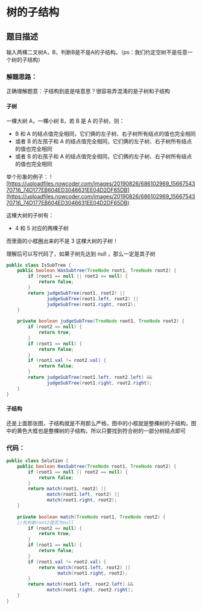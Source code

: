 # 树的子结构

## 题目描述
输入两棵二叉树A，B，判断B是不是A的子结构。（ps：我们约定空树不是任意一个树的子结构）

### 解题思路：
正确理解题意：子结构到底是啥意思？很容易弄混淆的是子树和子结构

#### 子树
一棵大树 A，一棵小树 B，若 B 是 A 的子树，则：

+ B 和 A 的结点值完全相同，它们俩的左子树、右子树所有结点的值也完全相同
+ 或者 B 的左孩子和 A 的结点值完全相同，它们俩的左子树、右子树所有结点的值也完全相同
+ 或者 B 的右孩子和 A 的结点值完全相同，它们俩的左子树、右子树所有结点的值也完全相同

举个形象的例子：
![https://uploadfiles.nowcoder.com/images/20190826/686102969_1566754370716_74D177EB604ED3046631EE04D2DF65DB](https://uploadfiles.nowcoder.com/images/20190826/686102969_1566754370716_74D177EB604ED3046631EE04D2DF65DB)

这棵大树的子树有：

+ 4 和 5 对应的两棵子树

而里面的小框圈出来的不是 3 这棵大树的子树！

理解后可以写代码了，如果子树先达到 null ，那么一定是其子树

```java
public class IsSubTree {
    public boolean HasSubtree(TreeNode root1, TreeNode root2) {
        if (root1 == null || root2 == null) {
            return false;
        }
        return judgeSubTree(root1, root2) ||
               judgeSubTree(root1.left, root2) ||
               judgeSubTree(root1.right, root2);
    }
 
    private boolean judgeSubTree(TreeNode root1, TreeNode root2) {
        if (root2 == null) {
            return true;
        }
        if (root1 == null) {
            return false;
        }
        if (root1.val != root2.val) {
            return false;
        }
        return judgeSubTree(root1.left, root2.left) &&
               judgeSubTree(root1.right, root2.right);
    }
}
```
#### 子结构
还是上面那张图，子结构就是不用那么严格，图中的小框就是整棵树的子结构，图中的黄色大框也是整棵树的子结构，所以只要找到符合树的一部分树结点即可

### 代码：

```java
public class Solution {
    public boolean HasSubtree(TreeNode root1, TreeNode root2) {
        if (root1 == null || root2 == null) {
            return false;
        }
        return match(root1, root2) ||
               match(root1.left, root2) ||
               match(root1.right, root2);
    }
 
    private boolean match(TreeNode root1, TreeNode root2) {
    //先判断root2是否为null
        if (root2 == null) {
            return true;
        }
        if (root1 == null) {
            return false;
        }
        if (root1.val != root2.val) {
            return match(root1.left, root2) ||
                   match(root1.right, root2);
        }
        return match(root1.left, root2.left) &&
               match(root1.right, root2.right);
    }
}

```